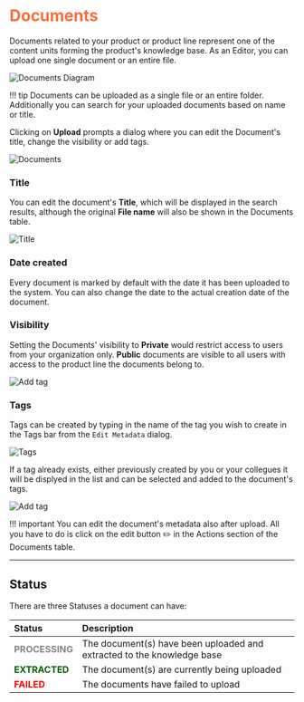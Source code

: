 # <span style="color:#FA6E3F"> Documents </span> 

Documents related to your product or product line represent one of the content units forming the product's knowledge base. As an Editor, you can upload one single document or an entire file.

![Documents Diagram](https://i.imgur.com/eJN4itO.png)


!!! tip 
    Documents can be uploaded as a single file or an entire folder. Additionally you can search for your uploaded documents based on name or title.


Clicking on **Upload** prompts a dialog where you can edit the Document's title, change the visibility or add tags. 

![Documents](https://i.imgur.com/YwcPATo.png)

### **Title**

You can edit the document's **Title**, which will be displayed in the search results, although the original **File name** will also be shown in the Documents table. 


![Title](https://i.imgur.com/2v3uLe4.png)

### **Date created**

Every document is marked by default with the date it has been uploaded to the system. You can also change the date to the actual creation date of the document. 

### **Visibility**

Setting the Documents' visibility to **Private** would restrict access to users from your organization only. **Public** documents are visible to all users with access to the product line the documents belong to. 

![Add tag](https://i.imgur.com/i475uTD.png)


### **Tags**

Tags can be created by typing in the name of the tag you wish to create in the Tags bar from the `Edit Metadata` dialog.

![Tags](https://i.imgur.com/AzOobeD.png)

If a tag already exists, either previously created by you or your collegues it will be displyed in the list and can be selected and added to the document's tags. 

![Add tag](https://i.imgur.com/riFMvsH.jpg)


!!! important
    You can edit the document's metadata also after upload. All you have to do is click on the edit button :pencil2: in the Actions section of the Documents table. 

---

## **Status** 

There are three Statuses a document can have:

|Status|Description| 
|:---|:---- | 
| <span style="color:#818589">**PROCESSING**</span> |The document(s) have been uploaded and extracted to the knowledge base| 
| <span style="color:darkgreen">**EXTRACTED**</span>  | The document(s) are currently being uploaded     |
|  <span style="color:red">**FAILED**</span>  | The documents have failed to upload        |




